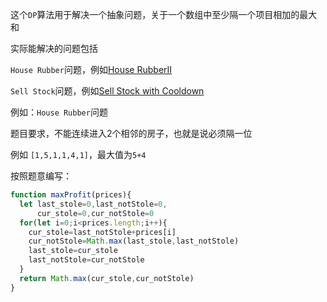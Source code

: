 
这个`DP`算法用于解决一个抽象问题，关于一个数组中至少隔一个项目相加的最大和

实际能解决的问题包括

`House Rubber`问题，例如[House RubberⅡ](https://leetcode.com/problems/house-robber-ii/)

`Sell Stock`问题，例如[Sell Stock with Cooldown](https://leetcode.com/problems/best-time-to-buy-and-sell-stock-with-cooldown/)

例如：`House Rubber`问题

题目要求，不能连续进入2个相邻的房子，也就是说必须隔一位

例如 `[1,5,1,1,4,1]`，最大值为`5+4`

按照题意编写：
```js
function maxProfit(prices){
  let last_stole=0,last_notStole=0,
      cur_stole=0,cur_notStole=0
  for(let i=0;i<prices.length;i++){
    cur_stole=last_notStole+prices[i]
    cur_notStole=Math.max(last_stole,last_notStole)
    last_stole=cur_stole
    last_notStole=cur_notStole
  }
  return Math.max(cur_stole,cur_notStole)
}
```
